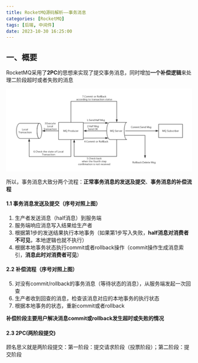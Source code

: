 ```yaml
---
title: RocketMQ源码解析——事务消息
categories: [RocketMQ]
tags: [后端, 中间件]
date: 2023-10-30 16:25:00
---
```


## 一、概要

RocketMQ采用了**2PC**的思想来实现了提交事务消息，同时增加**一个补偿逻辑**来处理二阶段超时或者失败的消息

![image-20221113154641351](./assets/202301051728774.png)

所以，事务消息大致分两个流程：**正常事务消息的发送及提交**、**事务消息的补偿流程**

####  1.1 事务消息发送及提交（序号对照上图）

1. 生产者发送消息（half消息）到服务端
2. 服务端响应消息写入结果给生产者
3. 根据第1步的发送结果执行本地事务（如果第1步写入失败，**half消息对消费者不可见**，本地逻辑也就不执行）
4. 根据本地事务状态执行commit或者rollback操作（commit操作生成消息索引，**消息此时对消费者可见**）

#### 2.2 补偿流程（序号对照上图）

5. 对没有commit/rollback的事务消息（等待状态的消息），从服务端发起一次回查
6. 生产者收到回查的消息，检查该消息对应的本地事务的执行状态
7. 根据本地事务的状态，重新commit或者rollback

**补偿阶段主要用户解决消息commit或rollback发生超时或失败的情况**

#### 2.3 2PC(两阶段提交)

顾名思义就是两阶段提交：第一阶段：提交请求阶段（投票阶段）；第二阶段：提交阶段

